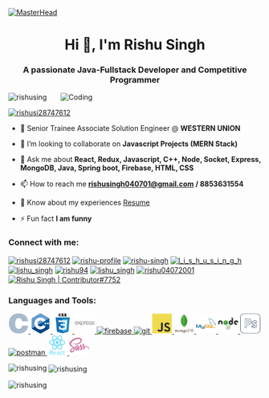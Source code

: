 [![MasterHead](http://watzaoweb.com/wp-content/uploads/2022/07/website-design-company-in-yamuna-nagar.jpg)](https://rishu-singh.herokuapp.com/)
<h1 align="center">Hi 👋, I'm Rishu Singh</h1>
<h3 align="center">A passionate Java-Fullstack Developer and Competitive Programmer</h3>
<img align="right" alt="Coding" width="400" src="https://cdn.dribbble.com/users/1059583/screenshots/4171367/media/34e69eb61a7bd8dea1c957a8b82605a7.gif">
<p align="left"> <img src="https://komarev.com/ghpvc/?username=rishusing&label=Profile%20views&color=0e75b6&style=flat" alt="rishusing" /> </p>

<p align="left"> <a href="https://twitter.com/rishusi28747612" target="blank"><img src="https://img.shields.io/twitter/follow/rishusi28747612?logo=twitter&style=for-the-badge" alt="rishusi28747612" /></a> </p>

- 🌱 Senior Trainee Associate Solution Engineer @ **WESTERN UNION**

- 👯 I’m looking to collaborate on **Javascript Projects (MERN Stack)**

- 💬 Ask me about **React, Redux, Javascript, C++, Node, Socket, Express, MongoDB, Java, Spring boot, Firebase, HTML, CSS**

- 📫 How to reach me **rishusingh040701@gmail.com / 8853631554**

- 📄 Know about my experiences [Resume](https://drive.google.com/file/d/1HQ6KXhcvpQz3kgpvr_1_EKTEiOWNJWOb/view?usp=drivesdk)

- ⚡ Fun fact **I am funny**

<h3 align="left">Connect with me:</h3>
<p align="left">
<a href="https://twitter.com/rishusi28747612" target="blank"><img align="center" src="https://raw.githubusercontent.com/rahuldkjain/github-profile-readme-generator/master/src/images/icons/Social/twitter.svg" alt="rishusi28747612" height="30" width="40" /></a>
<a href="https://linkedin.com/in/rishu-profile" target="blank"><img align="center" src="https://raw.githubusercontent.com/rahuldkjain/github-profile-readme-generator/master/src/images/icons/Social/linked-in-alt.svg" alt="rishu-profile" height="30" width="40" /></a>
<a href="https://stackoverflow.com/users/rishu-singh" target="blank"><img align="center" src="https://raw.githubusercontent.com/rahuldkjain/github-profile-readme-generator/master/src/images/icons/Social/stack-overflow.svg" alt="rishu-singh" height="30" width="40" /></a>
<a href="https://instagram.com/l_i_s_h_u_s_i_n_g_h" target="blank"><img align="center" src="https://raw.githubusercontent.com/rahuldkjain/github-profile-readme-generator/master/src/images/icons/Social/instagram.svg" alt="l_i_s_h_u_s_i_n_g_h" height="30" width="40" /></a>
<a href="https://www.codechef.com/users/lishu_singh" target="blank"><img align="center" src="https://cdn.jsdelivr.net/npm/simple-icons@3.1.0/icons/codechef.svg" alt="lishu_singh" height="30" width="40" /></a>
<a href="https://codeforces.com/profile/rishu94" target="blank"><img align="center" src="https://raw.githubusercontent.com/rahuldkjain/github-profile-readme-generator/master/src/images/icons/Social/codeforces.svg" alt="rishu94" height="30" width="40" /></a>
<a href="https://www.leetcode.com/lishu_singh" target="blank"><img align="center" src="https://raw.githubusercontent.com/rahuldkjain/github-profile-readme-generator/master/src/images/icons/Social/leet-code.svg" alt="lishu_singh" height="30" width="40" /></a>
<a href="https://auth.geeksforgeeks.org/user/rishu04072001" target="blank"><img align="center" src="https://raw.githubusercontent.com/rahuldkjain/github-profile-readme-generator/master/src/images/icons/Social/geeks-for-geeks.svg" alt="rishu04072001" height="30" width="40" /></a>
<a href="https://discord.gg/Rishu Singh | Contributor#7752" target="blank"><img align="center" src="https://raw.githubusercontent.com/rahuldkjain/github-profile-readme-generator/master/src/images/icons/Social/discord.svg" alt="Rishu Singh | Contributor#7752" height="30" width="40" /></a>
</p>

<h3 align="left">Languages and Tools:</h3>
<p align="left"> <a href="https://www.cprogramming.com/" target="_blank" rel="noreferrer"> <img src="https://raw.githubusercontent.com/devicons/devicon/master/icons/c/c-original.svg" alt="c" width="40" height="40"/> </a> <a href="https://www.w3schools.com/cpp/" target="_blank" rel="noreferrer"> <img src="https://raw.githubusercontent.com/devicons/devicon/master/icons/cplusplus/cplusplus-original.svg" alt="cplusplus" width="40" height="40"/> </a> <a href="https://www.w3schools.com/css/" target="_blank" rel="noreferrer"> <img src="https://raw.githubusercontent.com/devicons/devicon/master/icons/css3/css3-original-wordmark.svg" alt="css3" width="40" height="40"/> </a> <a href="https://expressjs.com" target="_blank" rel="noreferrer"> <img src="https://raw.githubusercontent.com/devicons/devicon/master/icons/express/express-original-wordmark.svg" alt="express" width="40" height="40"/> </a> <a href="https://firebase.google.com/" target="_blank" rel="noreferrer"> <img src="https://www.vectorlogo.zone/logos/firebase/firebase-icon.svg" alt="firebase" width="40" height="40"/> </a> <a href="https://git-scm.com/" target="_blank" rel="noreferrer"> <img src="https://www.vectorlogo.zone/logos/git-scm/git-scm-icon.svg" alt="git" width="40" height="40"/> </a> <a href="https://developer.mozilla.org/en-US/docs/Web/JavaScript" target="_blank" rel="noreferrer"> <img src="https://raw.githubusercontent.com/devicons/devicon/master/icons/javascript/javascript-original.svg" alt="javascript" width="40" height="40"/> </a> <a href="https://www.mongodb.com/" target="_blank" rel="noreferrer"> <img src="https://raw.githubusercontent.com/devicons/devicon/master/icons/mongodb/mongodb-original-wordmark.svg" alt="mongodb" width="40" height="40"/> </a> <a href="https://www.mysql.com/" target="_blank" rel="noreferrer"> <img src="https://raw.githubusercontent.com/devicons/devicon/master/icons/mysql/mysql-original-wordmark.svg" alt="mysql" width="40" height="40"/> </a> <a href="https://nodejs.org" target="_blank" rel="noreferrer"> <img src="https://raw.githubusercontent.com/devicons/devicon/master/icons/nodejs/nodejs-original-wordmark.svg" alt="nodejs" width="40" height="40"/> </a> <a href="https://www.photoshop.com/en" target="_blank" rel="noreferrer"> <img src="https://raw.githubusercontent.com/devicons/devicon/master/icons/photoshop/photoshop-line.svg" alt="photoshop" width="40" height="40"/> </a> <a href="https://postman.com" target="_blank" rel="noreferrer"> <img src="https://www.vectorlogo.zone/logos/getpostman/getpostman-icon.svg" alt="postman" width="40" height="40"/> </a> <a href="https://reactjs.org/" target="_blank" rel="noreferrer"> <img src="https://raw.githubusercontent.com/devicons/devicon/master/icons/react/react-original-wordmark.svg" alt="react" width="40" height="40"/> </a> <a href="https://sass-lang.com" target="_blank" rel="noreferrer"> <img src="https://raw.githubusercontent.com/devicons/devicon/master/icons/sass/sass-original.svg" alt="sass" width="40" height="40"/> </a> </p>

<p><img align="left" src="https://github-readme-stats.vercel.app/api/top-langs?username=rishusing&show_icons=true&locale=en&layout=compact" alt="rishusing" /></p>

<p>&nbsp;<img align="center" src="https://github-readme-stats.vercel.app/api?username=rishusing&show_icons=true&locale=en" alt="rishusing" /></p>

<p><img align="center" src="https://github-readme-streak-stats.herokuapp.com/?user=rishusing&" alt="rishusing" /></p>
